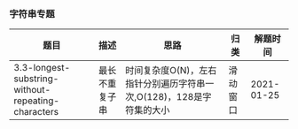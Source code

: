 ### 字符串专题



|  题目   | 描述  | 思路 | 归类 | 解题时间 |
|  ----  | ----  | ---- | ---- | ---- |
|3.3-longest-substring-without-repeating-characters|最长不重复子串|时间复杂度O(N)，左右指针分别遍历字符串一次,O(128)，128是字符集的大小|滑动窗口|2021-01-25|

